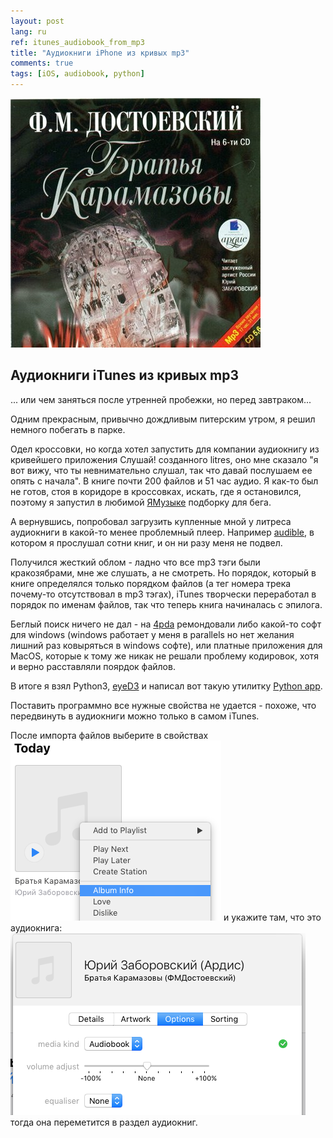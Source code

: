 ```yaml
---
layout: post
lang: ru
ref: itunes_audiobook_from_mp3
title: "Аудиокниги iPhone из кривых mp3"
comments: true
tags: [iOS, audiobook, python]
---
```

![](/images/brothers_karamazov_ardis.jpg)

## Аудиокниги iTunes из кривых mp3
... или чем заняться после утренней пробежки, но перед завтраком...

Одним прекрасным, привычно дождливым питерским утром, я решил немного побегать в парке.

Одел кроссовки, но когда хотел запустить для компании аудиокнигу из кривейшего приложения Слушай!
созданного litres, оно мне сказало "я вот вижу, что ты невнимательно слушал, так что давай
послушаем ее опять с начала". В книге почти 200 файлов и 51 час аудио. Я как-то был не готов,
стоя в коридоре в кроссовках, искать, где я остановился, поэтому я запустил в любимой 
[ЯМузыке](https://music.yandex.ru/home) подборку для бега. 

А вернувшись, попробовал загрузить купленные мной у литреса аудиокниги в какой-то менее проблемный плеер.
Например [audible](http://www.audible.com), в котором я прослушал сотни книг, и он ни разу меня не подвел.

Получился жесткий облом - ладно что все mp3 тэги были кракозябрами, мне же слушать, а не смотреть.
Но порядок, который в книге определялся только порядком файлов (а тег номера трека почему-то отсутствовал
в mp3 тэгах), iTunes творчески переработал в порядок по именам файлов, так что теперь книга начиналась с 
эпилога.

Беглый поиск ничего не дал - на [4pda](https://4pda.ru/forum/index.php?showtopic=114851) 
ремондовали либо какой-то софт для windows (windows работает у меня
в parallels но нет желания лишний раз ковыряться в windows софте), или платные приложения для MacOS,
которые к тому же никак не решали проблему кодировок, хотя и верно расставляли поярдок файлов.

В итоге я взял Python3, [eyeD3](https://eyed3.readthedocs.io/en/latest/) и написал вот такую утилитку
[Python app](https://github.com/masterandrey/itunes-audiobook-from-mp3).

Поставить программно все нужные свойства не удается - похоже, что передвинуть в аудиокниги можно 
только в самом iTunes.

После импорта файлов выберите в свойствах
![](/images/itunes_media_kind.png)
и укажите там, что это аудиокнига:
![](/images/itunes_media_kind_select.png)
тогда она переметится в раздел аудиокниг.





